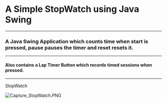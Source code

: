 # A Simple StopWatch using Java Swing
***
### A Java Swing Application which counts time when start is pressed, pause pauses the timer and reset resets it.
---
#### Also contains a Lap Timer Button which records timed sessions when pressed.
---
StopWatch

![Capture_StopWatch.PNG]()